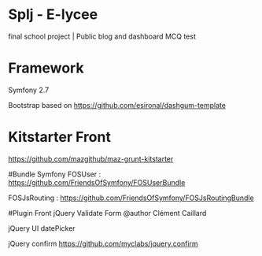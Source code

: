 # Splj - E-lycee
final school project | Public blog and dashboard MCQ test
# Framework
Symfony 2.7

Bootstrap based on https://github.com/esironal/dashgum-template
# Kitstarter Front
https://github.com/mazgithub/maz-grunt-kitstarter

#Bundle Symfony
FOSUser : https://github.com/FriendsOfSymfony/FOSUserBundle

FOSJsRouting : https://github.com/FriendsOfSymfony/FOSJsRoutingBundle

#Plugin Front
jQuery Validate Form @author Clément Caillard

jQuery UI datePicker

jQuery confirm https://github.com/myclabs/jquery.confirm



